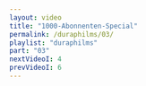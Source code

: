 ```yaml
---
layout: video
title: "1000-Abonnenten-Special"
permalink: /duraphilms/03/
playlist: "duraphilms"
part: "03"
nextVideoI: 4
prevVideoI: 6
---
```


